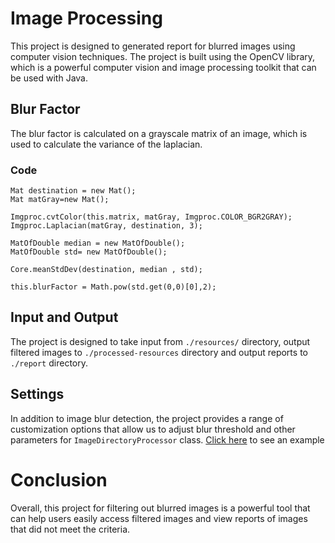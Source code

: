 # Image Processing
This project is designed to generated report for blurred images using computer vision techniques. The project is built using the OpenCV library, which is a powerful computer vision and image processing toolkit that can be used with Java.

## Blur Factor
The blur factor is calculated on a grayscale matrix of an image, which is used to calculate the variance of the laplacian.

### Code
```
Mat destination = new Mat();
Mat matGray=new Mat();

Imgproc.cvtColor(this.matrix, matGray, Imgproc.COLOR_BGR2GRAY);
Imgproc.Laplacian(matGray, destination, 3);

MatOfDouble median = new MatOfDouble();
MatOfDouble std= new MatOfDouble();

Core.meanStdDev(destination, median , std);

this.blurFactor = Math.pow(std.get(0,0)[0],2);
  ```

## Input and Output
The project is designed to take input from `./resources/` directory, output filtered images to `./processed-resources` directory and output reports to `./report` directory.

## Settings
In addition to image blur detection, the project provides a range of customization options that allow us to adjust blur threshold and other parameters for `ImageDirectoryProcessor` class. [Click here](https://github.com/Tyndallray/ImageProcessing/blob/master/src/imageprocessing/MainApplication.java) to see an example

# Conclusion
Overall, this project for filtering out blurred images is a powerful tool that can help users easily access filtered images and view reports of images that did not meet the criteria.
